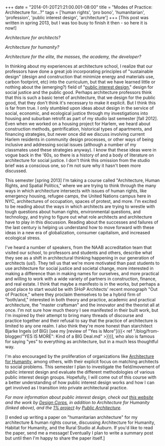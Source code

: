 +++
date = "2014-01-20T21:21:00.001-08:00"
title = "Modes of Practice: Architecture for...?"
tags = ['human rights', 'pro bono', 'humanitarian', 'profession', 'public interest design', 'architecture']
+++
[This post was written in spring 2013, but I was too busy to finish it then - so here it is now!]

*Architecture for architects?*

*Architecture for humanity?*

*Architecture for the elite, the masses, the academy, the developer?*

In thinking about my experiences at architecture school, I realize that our professors have done a great job incorporating principles of "sustainable design" (design and construction that minimize energy and materials use, carbon footprint, etc) into the curriculum, but that we have learned little or nothing about the (emerging?) field of "[public interest design](http://en.wikipedia.org/wiki/Public_interest_design)," design for social justice and the public good.  Perhaps architecture professors think that this is such a basic tenet of architecture, that we design for the public good, that they don't think it's necessary to make it explicit.  But I think this is far from true.  I only stumbled upon ideas about design in the service of social, economic, and ecological justice through my investigations into housing and suburban retrofit as part of my studio last semester [fall 2012].  Even when we worked on a housing project for Harlem, we heard about construction methods, gentrification, historical types of apartments, and financing strategies, but never once did we discuss involving current Harlem residents in community design processes, or other ways of being inclusive and addressing social issues (although a number of my classmates used these strategies anyway).  I know that these ideas were in vogue back in the '60s, so there is a history of and a body of literature on architecture for social justice.  I don't think this omission from the studio brief was a conscious one, so I'm not sure why it hasn't been more discussed.

This semester [spring 2013] I'm taking a course called "Architecture, Human Rights, and Spatial Politics," where we are trying to think through the many ways in which architecture intersects with issues of human rights, like emergency housing, refugee camps, the United Nations campus here in NYC, architectures of occupation, spaces of protest, and more.  I'm excited to be reading about the ways in which architects are trying to wrestle with tough questions about human rights, environmental questions, and technology, and trying to figure out what role architects and architecture have to play in this discussion.  Reading about the successes and failures of the last century is helping us understand how to move forward with these ideas in a new era of globalization, consumer capitalism, and increased ecological stress.

I've heard a number of speakers, from the NAAB accreditation team that visited our school, to professors and students and others, describe what they see as a shift in architectural thinking happening in our generation of architects (us!).  They tell us that we're more motivated than past students to use architecture for social justice and societal change, more interested in making a difference than in making names for ourselves, and more practical and willing to work with a wide variety of partners in construction, finance, and real estate.  I think that maybe a manifesto is in the works, but perhaps a good place to start would be with SHoP Architects' recent monograph "Out of Practice," where they proclaim themselves to be a hybrid firm of "both/and," interested in both theory and practice, academic and practical architecture, the "master craftsman" and the innovator and the theorist all at once.  I'm not sure how much theory I see manifested in their built work, but I'm inspired by their attempt to bring many threads of discourse and practice together and their refusal to say that the practice of architecture is limited to any one realm.  I also think they're more honest than starchitect Bjarke Ingels (of BIG) [see my [review of "Yes is More"]({{< ref "/blog/from-blogger/\"YES IS MORE\": Kind of a BIG Deal.md" >}})], who also is famous for saying "yes" to everything as architecture, but in a much less thoughtful way.

I'm also encouraged by the proliferation of organizations like [Architecture for Humanity](http://architectureforhumanity.org/), among others, with their explicit focus on matching architects to social problems.  This semester I plan to investigate the field/movement of public interest design and evaluate the different methodologies of various public interest design groups.  Hopefully, I will come out of this course with a better understanding of how public interest design works and how I can get involved as I transition into private architectural practice.

*For more information about public interest design, check out [this website](http://www.publicinterestdesign.org/) and the work by [Design Corps](https://designcorps.org/), in addition to Architecture for Humanity (linked above), and the [1% project](http://www.theonepercent.org/) by [Public Architecture](http://www.publicarchitecture.org/home.htm).*

[I ended up writing a paper on "humanitarian architecture" for my architecture & human rights course, discussing Architecture for Humanity, Habitat for Humanity, and the Rural Studio at Auburn.  If you'd like to read the paper, send me a message!  Eventually I plan to write a summary post but until then I'm happy to share the paper itself.]
